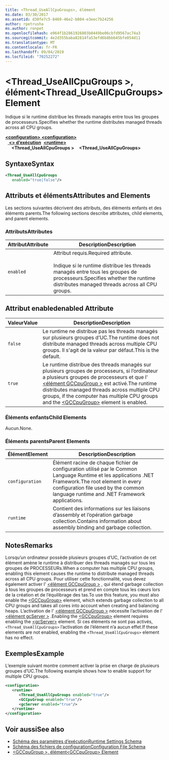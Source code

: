 ```yaml
---
title: <Thread_UseAllCpuGroups>, élément
ms.date: 03/30/2017
ms.assetid: d30fe7c5-8469-46e2-b804-e3eec7b24256
author: rpetrusha
ms.author: ronpet
ms.openlocfilehash: e964f1b2861926803b0449be06cbfd9567ac74a3
ms.sourcegitcommit: 4e2d355baba82814fa53efd6b8bbb45bfe054d11
ms.translationtype: MT
ms.contentlocale: fr-FR
ms.lasthandoff: 09/04/2019
ms.locfileid: "70252272"
---
```

# <a name="thread_useallcpugroups-element"></a><span data-ttu-id="6d8d1-102">\<Thread_UseAllCpuGroups >, élément</span><span class="sxs-lookup"><span data-stu-id="6d8d1-102">\<Thread_UseAllCpuGroups> Element</span></span>

<span data-ttu-id="6d8d1-103">Indique si le runtime distribue les threads managés entre tous les groupes de processeurs.</span><span class="sxs-lookup"><span data-stu-id="6d8d1-103">Specifies whether the runtime distributes managed threads across all CPU groups.</span></span>

<span data-ttu-id="6d8d1-104">[ **\<configuration>** ](../configuration-element.md)</span><span class="sxs-lookup"><span data-stu-id="6d8d1-104">[**\<configuration>**](../configuration-element.md)</span></span>\
<span data-ttu-id="6d8d1-105">&nbsp;&nbsp;[ **\<> d’exécution**](runtime-element.md)</span><span class="sxs-lookup"><span data-stu-id="6d8d1-105">&nbsp;&nbsp;[**\<runtime>**](runtime-element.md)</span></span>\
<span data-ttu-id="6d8d1-106">&nbsp;&nbsp;&nbsp;&nbsp; **\<Thread_UseAllCpuGroups >**</span><span class="sxs-lookup"><span data-stu-id="6d8d1-106">&nbsp;&nbsp;&nbsp;&nbsp;**\<Thread_UseAllCpuGroups>**</span></span>  

## <a name="syntax"></a><span data-ttu-id="6d8d1-107">Syntaxe</span><span class="sxs-lookup"><span data-stu-id="6d8d1-107">Syntax</span></span>

```xml
<Thread_UseAllCpuGroups
   enabled="true|false"/>
```

## <a name="attributes-and-elements"></a><span data-ttu-id="6d8d1-108">Attributs et éléments</span><span class="sxs-lookup"><span data-stu-id="6d8d1-108">Attributes and Elements</span></span>

<span data-ttu-id="6d8d1-109">Les sections suivantes décrivent des attributs, des éléments enfants et des éléments parents.</span><span class="sxs-lookup"><span data-stu-id="6d8d1-109">The following sections describe attributes, child elements, and parent elements.</span></span>

### <a name="attributes"></a><span data-ttu-id="6d8d1-110">Attributs</span><span class="sxs-lookup"><span data-stu-id="6d8d1-110">Attributes</span></span>

|<span data-ttu-id="6d8d1-111">Attribut</span><span class="sxs-lookup"><span data-stu-id="6d8d1-111">Attribute</span></span>|<span data-ttu-id="6d8d1-112">Description</span><span class="sxs-lookup"><span data-stu-id="6d8d1-112">Description</span></span>|
|---------------|-----------------|
|`enabled`|<span data-ttu-id="6d8d1-113">Attribut requis.</span><span class="sxs-lookup"><span data-stu-id="6d8d1-113">Required attribute.</span></span><br /><br /> <span data-ttu-id="6d8d1-114">Indique si le runtime distribue les threads managés entre tous les groupes de processeurs.</span><span class="sxs-lookup"><span data-stu-id="6d8d1-114">Specifies whether the runtime distributes managed threads across all CPU groups.</span></span>|

## <a name="enabled-attribute"></a><span data-ttu-id="6d8d1-115">Attribut enabled</span><span class="sxs-lookup"><span data-stu-id="6d8d1-115">enabled Attribute</span></span>

|<span data-ttu-id="6d8d1-116">Valeur</span><span class="sxs-lookup"><span data-stu-id="6d8d1-116">Value</span></span>|<span data-ttu-id="6d8d1-117">Description</span><span class="sxs-lookup"><span data-stu-id="6d8d1-117">Description</span></span>|
|-----------|-----------------|
|`false`|<span data-ttu-id="6d8d1-118">Le runtime ne distribue pas les threads managés sur plusieurs groupes d’UC.</span><span class="sxs-lookup"><span data-stu-id="6d8d1-118">The runtime does not distribute managed threads across multiple CPU groups.</span></span> <span data-ttu-id="6d8d1-119">Il s'agit de la valeur par défaut.</span><span class="sxs-lookup"><span data-stu-id="6d8d1-119">This is the default.</span></span>|
|`true`|<span data-ttu-id="6d8d1-120">Le runtime distribue des threads managés sur plusieurs groupes de processeurs, si l’ordinateur a plusieurs groupes de processeurs et que l' [ \<élément GCCpuGroup >](gccpugroup-element.md) est activé.</span><span class="sxs-lookup"><span data-stu-id="6d8d1-120">The runtime distributes managed threads across multiple CPU groups, if the computer has multiple CPU groups and the [\<GCCpuGroup>](gccpugroup-element.md) element is enabled.</span></span>|

### <a name="child-elements"></a><span data-ttu-id="6d8d1-121">Éléments enfants</span><span class="sxs-lookup"><span data-stu-id="6d8d1-121">Child Elements</span></span>

<span data-ttu-id="6d8d1-122">Aucun.</span><span class="sxs-lookup"><span data-stu-id="6d8d1-122">None.</span></span>

### <a name="parent-elements"></a><span data-ttu-id="6d8d1-123">Éléments parents</span><span class="sxs-lookup"><span data-stu-id="6d8d1-123">Parent Elements</span></span>

|<span data-ttu-id="6d8d1-124">Élément</span><span class="sxs-lookup"><span data-stu-id="6d8d1-124">Element</span></span>|<span data-ttu-id="6d8d1-125">Description</span><span class="sxs-lookup"><span data-stu-id="6d8d1-125">Description</span></span>|
|-------------|-----------------|
|`configuration`|<span data-ttu-id="6d8d1-126">Élément racine de chaque fichier de configuration utilisé par le Common Language Runtime et les applications .NET Framework.</span><span class="sxs-lookup"><span data-stu-id="6d8d1-126">The root element in every configuration file used by the common language runtime and .NET Framework applications.</span></span>|
|`runtime`|<span data-ttu-id="6d8d1-127">Contient des informations sur les liaisons d’assembly et l’opération garbage collection.</span><span class="sxs-lookup"><span data-stu-id="6d8d1-127">Contains information about assembly binding and garbage collection.</span></span>|

## <a name="remarks"></a><span data-ttu-id="6d8d1-128">Notes</span><span class="sxs-lookup"><span data-stu-id="6d8d1-128">Remarks</span></span>

<span data-ttu-id="6d8d1-129">Lorsqu’un ordinateur possède plusieurs groupes d’UC, l’activation de cet élément amène le runtime à distribuer des threads managés sur tous les groupes de PROCESSEURs.</span><span class="sxs-lookup"><span data-stu-id="6d8d1-129">When a computer has multiple CPU groups, enabling this element causes the runtime to distribute managed threads across all CPU groups.</span></span> <span data-ttu-id="6d8d1-130">Pour utiliser cette fonctionnalité, vous devez également activer l' [ \<élément GCCpuGroup >](gccpugroup-element.md) , qui étend garbage collection à tous les groupes de processeurs et prend en compte tous les cœurs lors de la création et de l’équilibrage des tas.</span><span class="sxs-lookup"><span data-stu-id="6d8d1-130">To use this feature, you must also enable the [\<GCCpuGroup>](gccpugroup-element.md) element, which extends garbage collection to all CPU groups and takes all cores into account when creating and balancing heaps.</span></span> <span data-ttu-id="6d8d1-131">L’activation de l' [ \<élément GCCpuGroup >](gccpugroup-element.md) nécessite l’activation de l' [ \<élément gcServer >](gcserver-element.md) .</span><span class="sxs-lookup"><span data-stu-id="6d8d1-131">Enabling the [\<GCCpuGroup>](gccpugroup-element.md) element requires enabling the [\<gcServer>](gcserver-element.md) element.</span></span> <span data-ttu-id="6d8d1-132">Si ces éléments ne sont pas activés, `<Thread_UseAllCpuGroups>` l’activation de l’élément n’a aucun effet.</span><span class="sxs-lookup"><span data-stu-id="6d8d1-132">If these elements are not enabled, enabling the `<Thread_UseAllCpuGroups>` element has no effect.</span></span>

## <a name="example"></a><span data-ttu-id="6d8d1-133">Exemples</span><span class="sxs-lookup"><span data-stu-id="6d8d1-133">Example</span></span>

<span data-ttu-id="6d8d1-134">L’exemple suivant montre comment activer la prise en charge de plusieurs groupes d’UC.</span><span class="sxs-lookup"><span data-stu-id="6d8d1-134">The following example shows how to enable support for multiple CPU groups.</span></span>

```xml
<configuration>
   <runtime>
      <Thread_UseAllCpuGroups enabled="true"/>
      <GCCpuGroup enabled="true"/>
      <gcServer enabled="true"/>
   </runtime>
</configuration>
```

## <a name="see-also"></a><span data-ttu-id="6d8d1-135">Voir aussi</span><span class="sxs-lookup"><span data-stu-id="6d8d1-135">See also</span></span>

- [<span data-ttu-id="6d8d1-136">Schéma des paramètres d’exécution</span><span class="sxs-lookup"><span data-stu-id="6d8d1-136">Runtime Settings Schema</span></span>](index.md)
- [<span data-ttu-id="6d8d1-137">Schéma des fichiers de configuration</span><span class="sxs-lookup"><span data-stu-id="6d8d1-137">Configuration File Schema</span></span>](../index.md)
- [<span data-ttu-id="6d8d1-138">\<GCCpuGroup >, élément</span><span class="sxs-lookup"><span data-stu-id="6d8d1-138">\<GCCpuGroup> Element</span></span>](gccpugroup-element.md)
